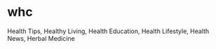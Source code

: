 # whc
Health Tips, Healthy Living, Health Education, Health Lifestyle, Health News, Herbal Medicine
